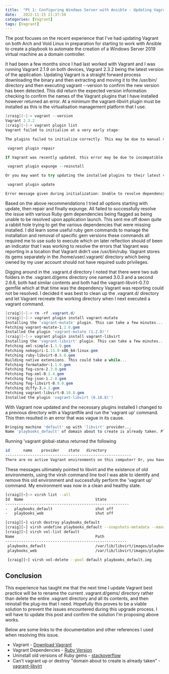 ```yaml
---
title:  "Pt 1: Configuring Windows Server with Ansible - Updating Vagrant"
date:   2022-11-15 21:37:56
categories: [Vagrant]
tags: [Vagrant]
---
```


The post focuses on the recent experience that I've had updating Vagrant on both Arch and Void Linux in preparation for starting to work with Ansible to create a playbook to automate the creation of a Windows Server 2019 virtual machine as a domain controller.

It had been a few months since I had last worked with Vagrant and I was running Vagrant 2.1.9 on both devices, Vagrant 2.3.2 being the latest version of the application. Updating Vagrant is a straight forward process downloading the binary and then extracting and moving it to the /usr/bin/ directory and then executing vagrant --version to confirm the new version has been detected. This did return the expected version information checking to confirm the names of the Vagrant plugins that I have installed however returned an error. At a minimum the vagrant-libvirt plugin must be installed as this is the virtualisation management platform that I use.

```powershell
[craig][~]-> vagrant --version
Vagrant 2.3.2
[craig][~]-> vagrant plugin list
Vagrant failed to initialize at a very early stage:

The plugins failed to initialize correctly. This may be due to manual modifications made within the Vagrant home directory. Vagrant can attempt to automatically correct this issue by running:

 vagrant plugin repair

If Vagrant was recently updated, this error may be due to incompatible versions of dependencies. To fix this problem please remove and re-install all plugins. Vagrant can attempt to do this automatically by running:

 vagrant plugin expunge --reinstall

Or you may want to try updating the installed plugins to their latest versions:

 vagrant plugin update

Error message given during initialization: Unable to resolve dependency: user requested 'pkg-config (= 1.4.7)'
```

Based on the above recommendations I tried all options starting with update, then repair and finally expunge. All failed to successfully resolve the issue with various Ruby gem dependencies being flagged as being unable to be resolved upon application launch. This sent me off down quite a rabbit hole trying to get the various dependencies that were missing installed. I did learn some useful ruby gem commands to manage the installation and removal of specific gem versions these commands all required me to use sudo to execute which on later reflection should of been an indicator that I was working to resolve the errors that Vagrant was reporting in a location that Vagrant didn't use /usr/bin/ruby. Vagrant stores its gems separately in the /home/user/.vagrant/ directory which being owned by my user account should not have required sudo privileges.

Digging around in the .vagrant.d directory I noted that there were two sub folders in the .vagrant.d/gems directory one named 3.0.3 and a second 2.6.6, both had similar contents and both had the vagrant-libvirt-0.7.0 gemfile which at that time was the dependency Vagrant was reporting could not be resolved. I decided it was best to clean up the .vagrant.d/ directory and let Vagrant recreate the working directory when I next executed a vagrant command.

```powershell
[craig][~]-> rm -rf .vagrant.d/
[craig][~]-> vagrant plugin install vagrant-mutate
Installing the 'vagrant-mutate' plugin. This can take a few minutes...
Fetching vagrant-mutate-1.2.0.gem
Installed the plugin 'vagrant-mutate (1.2.0)'!
[craig][~]-> vagrant plugin install vagrant-libvirt
Installing the 'vagrant-libvirt' plugin. This can take a few minutes...
Fetching xml-simple-1.1.9.gem
Fetching nokogiri-1.13.9-x86_64-linux.gem
Fetching ruby-libvirt-0.8.0.gem
Building native extensions. This could take a while...
Fetching formatador-1.1.0.gem
Fetching fog-core-2.3.0.gem
Fetching fog-xml-0.1.4.gem
Fetching fog-json-1.2.0.gem
Fetching fog-libvirt-0.9.0.gem
Fetching diffy-3.4.2.gem
Fetching vagrant-libvirt-0.10.8.gem
Installed the plugin 'vagrant-libvirt (0.10.8)'! 
```
With Vagrant now updated and the necessary plugins installed I changed to a previous directory with a Vagrantfile and run the 'vagrant up' command. This then resulted in an error that was vague in its cause.

```bash
Bringing machine 'default' up with 'libvirt' provider...
Name 'playbooks_default' of domain about to create is already taken. Please try to run 'vagrant up' command again.
```

Running 'vagrant global-status returned the following
```bash
id      name    provider    state   directory
--------------------------------------------------------
There are no active Vagrant environments on this computer! Or, you haven't destroyed and recreated Vagrant environments that were started with an older version of Vagrant.
```

These messages ultimately pointed to libvirt and the existence of old environments, using the virsh command line tool I was able to identify and remove this old environment and successfully perform the 'vagrant up' command. My environment was now in a clean and healthy state.

```bash
[craig][~]-> virsh list --all
Id  Name                                State
-------------------------------------------------------
-   playbooks_default                   shut off
-   playbooks_web                       shut off

[craig][~] virsh destroy playbooks_default
[craig][~] virsh undefine playbooks_default --snapshots-metadata --managed-save
[craig][~] virsh vol-list default
Name                                    Path
------------------------------------------------------
 playbooks_default                      /var/lib/libvirt/images/playbooks_default.img
 playbooks_web                          /var/lib/libvirt/images/playbooks_web.img
 
 [craig][~] virsh vol-delete --pool default playbooks_default.img
 ```
 
## Conclusion
This experience has taught me that the next time I update Vagrant best practice will be to rename the current .vagrant.d/gems/ directory rather than delete the entire .vagrant directory and all its contents, and then reinstall the plug-ins that I need. Hopefully this proves to be a viable solution to prevent the issues encountered during this upgrade process. I will have to update this post and confirm the solution I'm proposing above works.

Below are some links to the documentation and other references I used when resolving this issue.

- Vagrant - [Download Vagrant](https://developer.hashicorp.com/vagrant/downloads)
- Vagrant Dependencies - [Ruby Version](https://github.com/hashicorp/vagrant/blob/main/vagrant.gemspec)
- Uninstall old versions of Ruby gems - [stackoverflow](https://stackoverflow.com/questions/5902488/uninstall-old-versions-of-ruby-gems)
- Can't vagrant up or destroy "domain about to create is already taken" - [vagrant-libvirt](https://github.com/vagrant-libvirt/vagrant-libvirt/issues/658#issuecomment-380976825)
